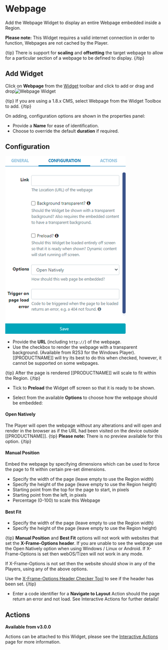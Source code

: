 <!--toc=widgets-->

# Webpage

Add the Webpage Widget to display an entire Webpage embedded inside a Region. 

**Please note:** This Widget requires a valid internet connection in order to function, Webpages are not cached by the Player.

{tip}
There is support for **scaling** and **offsetting** the target webpage to allow for a particular section of a webpage to be defined to display.
{/tip}

## Add Widget

Click on **Webpage** from the  [Widget](layouts_widgets.html) toolbar and click to add or drag and drop![Webpage Widget](img\v2_media_webpage_widget.png)

{tip}
If you are using a 1.8.x CMS, select Webpage from the Widget Toolbox to add. 
{/tip}

On adding, configuration options are shown in the properties panel:

- Provide a **Name** for ease of identification.
- Choose to override the default **duration** if required.

## Configuration

![Webpage Configuration](img\v3.1_media_webpage_configuration.png)

- Provide the **URL** (including `http://`) of the webpage.
- Use the checkbox to render the webpage with a transparent background. (Available from R253 for the Windows Player). [[PRODUCTNAME]] will try its best to do this when checked, however, it cannot be supported on some webpages.

{tip}
After the page is rendered [[PRODUCTNAME]] will scale to fit within the Region.
{/tip}

- Tick to **Preload** the Widget off screen so that it is ready to be shown.

- Select from the available **Options** to choose how the webpage should be embedded:


#### **Open Natively**

The Player will open the webpage without any alterations and will open and render in the browser as if the URL had been visited on the device outside [[PRODUCTNAME]].
{tip}
**Please note:** There is no preview available for this option.
{/tip}

#### **Manual Position**

Embed the webpage by specifying dimensions which can be used to force the page to fit within certain pre-set dimensions.

- Specify the width of the page (leave empty to use the Region width)
- Specify the height of the page (leave empty to use the Region height)
- Starting point from the top for the page to start, in pixels
- Starting point from the left, in pixels
- Percentage (0-100) to scale this Webpage

#### **Best Fit**

- Specify the width of the page (leave empty to use the Region width)
- Specify the height of the page (leave empty to use the Region height)

{tip}
**Manual Position** and **Best Fit** options will not work with websites that set the **X-Frame-Options header**. If you are unable to see the webpage use the Open Natively option when using Windows / Linux or Android. If X-Frame-Options is set then webOS/Tizen will not work in any mode.

If X-Frame-Options is not set then the website should show in any of the Players, using any of the above options.

Use the [X-Frame-Options Header Checker Tool](https://tools.geekflare.com/tools/x-frame-options-test) to see if the header has been set.
{/tip}

- Enter a code identifier for a **Navigate to Layout** Action should the page return an error and not load. See Interactive Actions for further details!

## Actions 

**Available from v3.0.0**

Actions can be attached to this Widget, please see the [Interactive Actions](layouts_interactive_actions.html)  page for more information.
